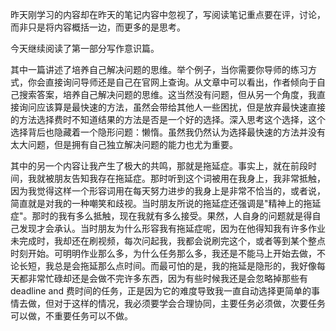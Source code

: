 
<BlogInfo id="1206" title="1.16《你学习那么好》读书笔记" author="小格" pv=0 read_times=0 pre_cost_time=38 category="课外" tag_list="[]" create_time="2023.01.16 20:12:31.850633" update_time="2023.01.16 20:12:31" />

昨天刚学习的内容却在昨天的笔记内容中忽视了，写阅读笔记重点要在评，讨论，而非只是将内容概括一边，而更多的是思考。

今天继续阅读了第一部分写作意识篇。

其中一篇讲述了培养自己解决问题的思维。举个例子，当你需要你导师的练习方式，你会直接询问导师还是自己在官网上查询。从文章中可以看出，作者倾向于自己搜索答案，培养自己解决问题的思维。这当然没有问题，但从另一个角度，我直接询问应该算是最快速的方法，虽然会带给其他人一些困扰，但是放弃最快速直接的方法选择费时不知道结果的方法是否是一个好的选择。深入思考这个选择，这个选择背后也隐藏着一个隐形问题：懒惰。虽然我仍然认为选择最快速的方法并没有太大问题，但是拥有自己独立解决问题的能力也尤为重要。

其中的另一个内容让我产生了极大的共鸣，那就是拖延症。事实上，就在前段时间，我就被朋友告知我存在拖延症。那时听到这个词被用在我身上，我非常抵触，因为我觉得这样一个形容词用在每天努力进步的我身上是非常不恰当的，或者说，简直就是对我的一种嘲笑和歧视。当时朋友所说的拖延症还强调是"精神上的拖延症"。那时的我有多么抵触，现在我就有多么接受。果然，人自身的问题就是得自己发现才会承认。当时朋友为什么形容我有拖延症呢，因为在他得知我有许多作业未完成时，我却还在刷视频，每次问起我，我都会说刷完这个，或者等到某个整点时刻开始。可明明作业那么多，为什么任务那么多，我还是不能马上开始去做，不论长短，我总是会拖延那么点时间。而最可怕的是，我的拖延是隐形的，我好像每天都非常忙碌却还是会做不完许多东西，因为有些时候我还是会忽略掉那些有deadline
and
费时间的任务，正是因为它的难度导致我一直自动选择更简单的事情去做，但对于这样的情况，我必须要学会合理协同，主要任务必须做，次要任务可以做，不重要任务可以不做。


